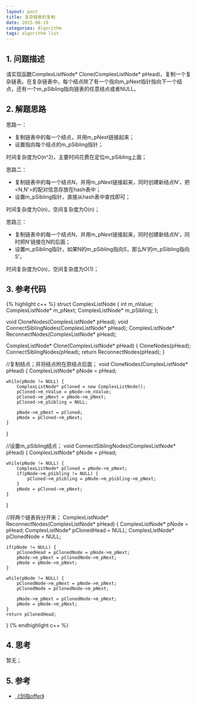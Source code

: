 ```yaml
---
layout: post
title: 复杂链表的复制
date: 2015-08-19
categories: Algorithm
tags: algorithm list
---
```


## 1. 问题描述

请实现函数ComplexListNode* Clone(ComplexListNode* pHead)，复制一个复杂链表。在复杂链表中，每个结点除了有一个指向m_pNext指针指向下一个结点，还有一个m_pSibling指向链表的任意结点或者NULL。

## 2. 解题思路

思路一：

- 复制链表中的每一个结点，并用m_pNext链接起来；
- 设置指向每个结点的m_pSibling指针；

时间复杂度为O(n^2)，主要时间花费在定位m_pSibling上面；

思路二：

- 复制链表中的每一个结点N，并用m_pNext链接起来，同时创建新结点N‘，把<N,N'>的配对信息存放在hash表中；
- 设置m_pSibling指针，直接从hash表中查找即可；

时间复杂度为O(n)，空间复杂度为O(n)；

思路三：

- 复制链表中的每一个结点N，并用m_pNext链接起来，同时创建新结点N‘，同时把N'链接在N的后面；
- 设置m_pSibling指针，如果N的m_pSibling指向S，那么N'的m_pSibling指向S'。

时间复杂度为O(n)，空间复杂度为O(1)；

## 3. 参考代码

{% highlight c++ %}
struct ComplexListNode {
	int		m_nValue;
	ComplexListNode* m_pNext;
	ComplexListNode* m_pSibling;
};

void CloneNodes(ComplexListNode* pHead);
void ConnectSiblingNodes(ComplexListNode* pHead);
ComplexListNode* ReconnectNodes(ComplexListNode* pHead);

ComplexListNode* Clone(ComplexListNode* pHead) {
	CloneNodes(pHead);
	ConnectSiblingNodes(pHead);
	return ReconnectNodes(pHead);
}

//复制结点；并将结点附在原结点后面；
void CloneNodes(ComplexListNode* pHead) {
	ComplexListNode* pNode = pHead;

	while(pNode != NULL) {
		ComplexListNode* pCloned = new ComplexListNode();
		pCloned->m_nValue = pNode->m_nValue;
		pCloned->m_pNext = pNode->m_pNext;
		pCloned->m_pSibling = NULL;

		pNode->m_pNext = pCloned;
		pNode = pCloned->m_pNext;
	}
}

//设置m_pSibling结点；
void ConnectSiblingNodes(ComplexListNode* pHead) {
	ComplexListNode* pNode = pHead;

	while(pNode != NULL) { 
		ComplexListNode* pCloned = pNode->m_pNext;
		if(pNode->m_pSibling != NULL) {
			pCloned->m_pSibling = pNode->m_pSibling->m_pNext;
		}
		pNode = pCloned->m_pNext;
	}
}

//将两个链表拆分开来；
ComplexListNode* ReconnectNodes(ComplexListNode* pHead) {
	ComplexListNode* pNode = pHead;
	ComplexListNode* pClonedHead =	NULL;
	ComplexListNode* pClonedNode =	NULL;

	if(pNode != NULL) {
		pClonedHead = pClonedNode = pNode->m_pNext;
		pNode->m_pNext = pClonedNode->m_pNext;
		pNode = pNode->m_pNext;
	}

	while(pNode != NULL) {
		pClonedNode->m_pNext = pNode->m_pNext;
		pClonedNode = pClonedNode->m_pNext;

		pNode->m_pNext = pClonedNode->m_pNext;
		pNode = pNode->m_pNext;
	}
	return pClonedHead;
}
{% endhighlight c++ %}

## 4. 思考

暂无；

## 5. 参考

- [《剑指offer》](http://www.broadview.com.cn/#book/bookdetail/bookDetailAll.jsp?book_id=12c9bc27-a944-11e4-9c0a-005056c00008&isbn=978-7-121-23245-9)